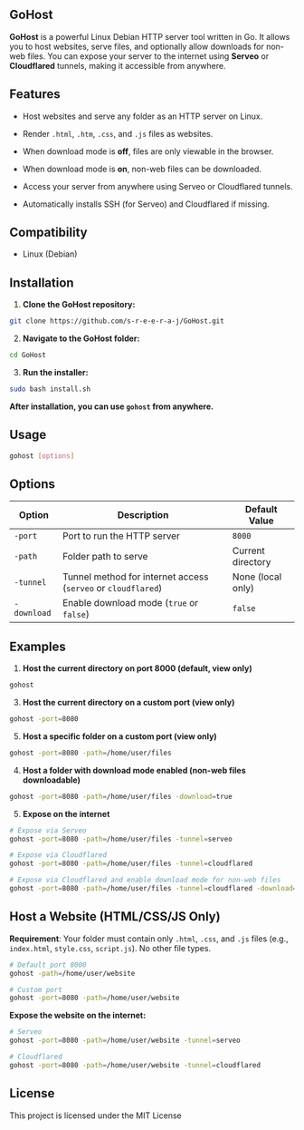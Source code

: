 ## GoHost
**GoHost** is a powerful Linux Debian HTTP server tool written in Go. It allows you to host websites, serve files, and optionally allow downloads for non-web files. You can expose your server to the internet using **Serveo** or **Cloudflared** tunnels, making it accessible from anywhere.

## Features

- Host websites and serve any folder as an HTTP server on Linux.

- Render `.html`, `.htm`, `.css`, and `.js` files as websites.

- When download mode is **off**, files are only viewable in the browser.

- When download mode is **on**, non-web files can be downloaded.

- Access your server from anywhere using Serveo or Cloudflared tunnels.

- Automatically installs SSH (for Serveo) and Cloudflared if missing.

## Compatibility
- Linux (Debian)

## Installation

1. **Clone the GoHost repository:**
   
```bash
git clone https://github.com/s-r-e-e-r-a-j/GoHost.git
```
2. **Navigate to the GoHost folder:**

```bash
cd GoHost
```

3. **Run the installer:**

```bash
sudo bash install.sh
```
 **After installation, you can use `gohost` from anywhere.**

## Usage

```bash
gohost [options]
```

## Options

| Option      | Description                                                   | Default Value     |
|-------------|---------------------------------------------------------------|-------------------|
| `-port`     | Port to run the HTTP server                                   | `8000`            |
| `-path`     | Folder path to serve                                          | Current directory |
| `-tunnel`   | Tunnel method for internet access (`serveo` or `cloudflared`) | None (local only) |
| `-download` | Enable download mode (`true` or `false`)                      | `false`           |

## Examples
1. **Host the current directory on port 8000 (default, view only)**
```bash
gohost
```
3. **Host the current directory on a custom port (view only)**
```bash
gohost -port=8080
```
5. **Host a specific folder on a custom port (view only)**
```bash
gohost -port=8080 -path=/home/user/files
```
4. **Host a folder with download mode enabled (non-web files downloadable)**
```bash
gohost -port=8080 -path=/home/user/files -download=true
```
5. **Expose on the internet**
```bash
# Expose via Serveo 
gohost -port=8080 -path=/home/user/files -tunnel=serveo

# Expose via Cloudflared 
gohost -port=8080 -path=/home/user/files -tunnel=cloudflared

# Expose via Cloudflared and enable download mode for non-web files
gohost -port=8080 -path=/home/user/files -tunnel=cloudflared -download=true
```
## Host a Website (HTML/CSS/JS Only)

**Requirement**: Your folder must contain only `.html`, `.css`, and `.js` files
(e.g., `index.html`, `style.css`, `script.js`). No other file types.
```bash
# Default port 8000
gohost -path=/home/user/website

# Custom port
gohost -port=8080 -path=/home/user/website
```

**Expose the website on the internet:**
```bash
# Serveo
gohost -port=8080 -path=/home/user/website -tunnel=serveo

# Cloudflared
gohost -port=8080 -path=/home/user/website -tunnel=cloudflared
```
## License
This project is licensed under the MIT License
